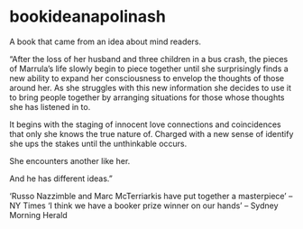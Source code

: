 bookideanapolinash
==================

A book that came from an idea about mind readers.

“After the loss of her husband and three children in a bus crash, the pieces of Marrula’s life slowly begin to piece together until she surprisingly finds a new ability to expand her consciousness to envelop the thoughts of those around her. As she struggles with this new information she decides to use it to bring people together by arranging situations for those whose thoughts she has listened in to. 

It begins with the staging of innocent love connections and coincidences that only she knows the true nature of. Charged with a new sense of identify she ups the stakes until the unthinkable occurs. 

She encounters another like her.

And he has different ideas.”

‘Russo Nazzimble and Marc McTerriarkis have put together a masterpiece’ – NY Times
‘I think we have a booker prize winner on our hands’ – Sydney Morning Herald



